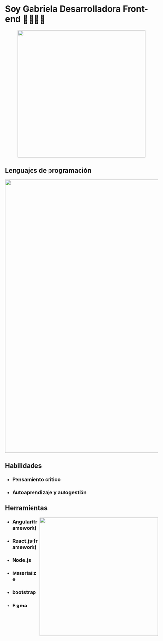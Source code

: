 # Soy Gabriela Desarrolladora Front-end 👩🏽‍💻👋

<p align="center">
<img width="420" src="https://i.pinimg.com/564x/8d/85/6d/8d856d73c15c6281d004b33f291412bf.jpg">
</p>

## Lenguajes de programación
<img width="900" src="https://user-images.githubusercontent.com/82047077/145626187-4cf2ac9b-da37-4c7b-8fed-1b3f32a70dd9.png">

 ## Habilidades
- ### Pensamiento critico
- ### Autoaprendizaje y autogestión 

## Herramientas

<img align="right" width="390" src="https://user-images.githubusercontent.com/82047077/145646122-d670c5e9-3d28-4dc1-b6cd-e9e8359a56cc.png">


 * ### Angular(framework)
 * ### React.js(framework)
 * ### Node.js
 * ### Materialize
 * ### bootstrap
 * ### Figma



